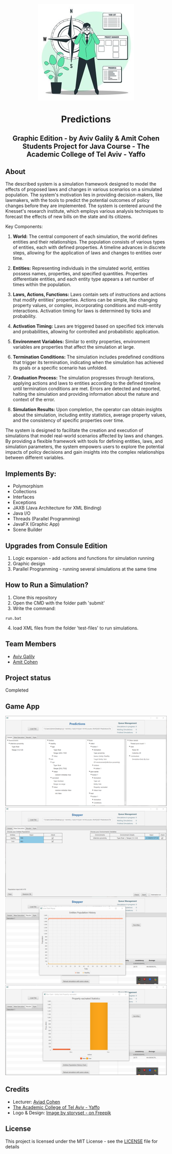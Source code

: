 <div align="center">
  <img src="static/images/prediction-image.jpg" alt="Prediction Image">
</div>

<h1 align="center">Predictions</h1>
<h2 align="center"><strong>Graphic Edition - by  Aviv Galily & Amit Cohen </strong>
<br>Students Project for Java Course - The Academic College of Tel Aviv - Yaffo</h2>

<h2>About</h2>

The described system is a simulation framework designed to model the effects of proposed laws and changes in various scenarios on a simulated population. The system's motivation lies in providing decision-makers, like lawmakers, with the tools to predict the potential outcomes of policy changes before they are implemented. The system is centered around the Knesset's research institute, which employs various analysis techniques to forecast the effects of new bills on the state and its citizens.

Key Components:

1. **World:** The central component of each simulation, the world defines entities and their relationships. The population consists of various types of entities, each with defined properties. A timeline advances in discrete steps, allowing for the application of laws and changes to entities over time.

2. **Entities:** Representing individuals in the simulated world, entities possess names, properties, and specified quantities. Properties differentiate entities, and each entity type appears a set number of times within the population.

3. **Laws, Actions, Functions:** Laws contain sets of instructions and actions that modify entities' properties. Actions can be simple, like changing property values, or complex, incorporating conditions and multi-entity interactions. Activation timing for laws is determined by ticks and probability.

4. **Activation Timing:** Laws are triggered based on specified tick intervals and probabilities, allowing for controlled and probabilistic application.

5. **Environment Variables:** Similar to entity properties, environment variables are properties that affect the simulation at large.

6. **Termination Conditions:** The simulation includes predefined conditions that trigger its termination, indicating when the simulation has achieved its goals or a specific scenario has unfolded.

7. **Graduation Process:** The simulation progresses through iterations, applying actions and laws to entities according to the defined timeline until termination conditions are met. Errors are detected and reported, halting the simulation and providing information about the nature and context of the error.

8. **Simulation Results:** Upon completion, the operator can obtain insights about the simulation, including entity statistics, average property values, and the consistency of specific properties over time.

The system is designed to facilitate the creation and execution of simulations that model real-world scenarios affected by laws and changes. By providing a flexible framework with tools for defining entities, laws, and simulation parameters, the system empowers users to explore the potential impacts of policy decisions and gain insights into the complex relationships between different variables.

<h2>Implements By:</h2>

- Polymorphism 
- Collections
- Interfaces
- Exceptions
- JAXB (Java Architecture for XML Binding)
- Java I/O
- Threads (Parallel Programming)
- JavaFX (Graphic App)
- Scene Builder

<h2>Upgrades from Consule Edition</h2>

1. Logic expansion - add actions and functions for simulation running
2. Graphic design
3. Parallel Programming - running several simulations at the same time

<h2>How to Run a Simulation?</h2>

1. Clone this repository
2. Open the CMD with the folder path 'submit'
3. Write the command:

  ```run
  run.bat
  ```
  
4. load XML files from the folder 'test-files' to run simulations.


<h2>Team Members</h2>


* [Aviv Galily](https://github.com/AvivGalily)
* [Amit Cohen](https://github.com/amitCohen2)

<h2>Project status</h2>

Completed

<h2>Game App</h2>

<div align="center">

![](static/images/details.png)<br>
![](static/images/executions.png)
![](static/images/results1.png)
![](static/images/results2.png)

</div>

<h2>Credits</h2>

- Lecturer: <a href="https://www.linkedin.com/in/aviad-cohen/" target="_blank">Aviad Cohen</a>
- <a href="https://www.mta.ac.il/" target="_blank">The Academic College of Tel Aviv - Yaffo</a>
- Logo & Design: <a href="https://www.freepik.com/free-vector/vision-statement-concept-illustration_18771529.htm#query=prediction&position=3&from_view=search&track=sph">Image by storyset - on Freepik</a> 


<h2>License</h2>

This project is licensed under the MIT License - see the [LICENSE](LICENSE) file for details
